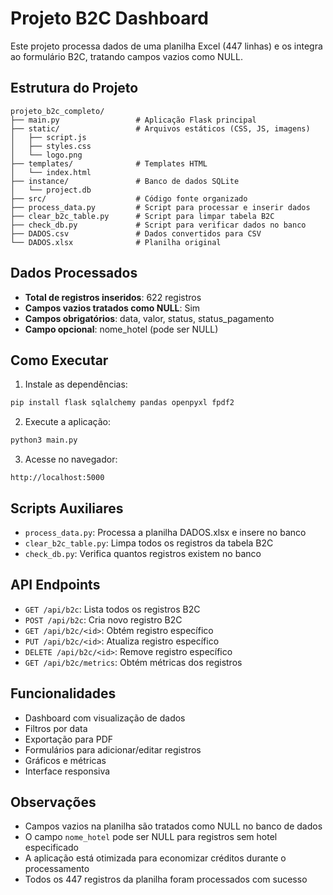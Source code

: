# Projeto B2C Dashboard

Este projeto processa dados de uma planilha Excel (447 linhas) e os integra ao formulário B2C, tratando campos vazios como NULL.

## Estrutura do Projeto

```
projeto_b2c_completo/
├── main.py                 # Aplicação Flask principal
├── static/                 # Arquivos estáticos (CSS, JS, imagens)
│   ├── script.js
│   ├── styles.css
│   └── logo.png
├── templates/              # Templates HTML
│   └── index.html
├── instance/               # Banco de dados SQLite
│   └── project.db
├── src/                    # Código fonte organizado
├── process_data.py         # Script para processar e inserir dados
├── clear_b2c_table.py      # Script para limpar tabela B2C
├── check_db.py             # Script para verificar dados no banco
├── DADOS.csv               # Dados convertidos para CSV
└── DADOS.xlsx              # Planilha original
```

## Dados Processados

- **Total de registros inseridos**: 622 registros
- **Campos vazios tratados como NULL**: Sim
- **Campos obrigatórios**: data, valor, status, status_pagamento
- **Campo opcional**: nome_hotel (pode ser NULL)

## Como Executar

1. Instale as dependências:
```bash
pip install flask sqlalchemy pandas openpyxl fpdf2
```

2. Execute a aplicação:
```bash
python3 main.py
```

3. Acesse no navegador:
```
http://localhost:5000
```

## Scripts Auxiliares

- `process_data.py`: Processa a planilha DADOS.xlsx e insere no banco
- `clear_b2c_table.py`: Limpa todos os registros da tabela B2C
- `check_db.py`: Verifica quantos registros existem no banco

## API Endpoints

- `GET /api/b2c`: Lista todos os registros B2C
- `POST /api/b2c`: Cria novo registro B2C
- `GET /api/b2c/<id>`: Obtém registro específico
- `PUT /api/b2c/<id>`: Atualiza registro específico
- `DELETE /api/b2c/<id>`: Remove registro específico
- `GET /api/b2c/metrics`: Obtém métricas dos registros

## Funcionalidades

- Dashboard com visualização de dados
- Filtros por data
- Exportação para PDF
- Formulários para adicionar/editar registros
- Gráficos e métricas
- Interface responsiva

## Observações

- Campos vazios na planilha são tratados como NULL no banco de dados
- O campo `nome_hotel` pode ser NULL para registros sem hotel especificado
- A aplicação está otimizada para economizar créditos durante o processamento
- Todos os 447 registros da planilha foram processados com sucesso

